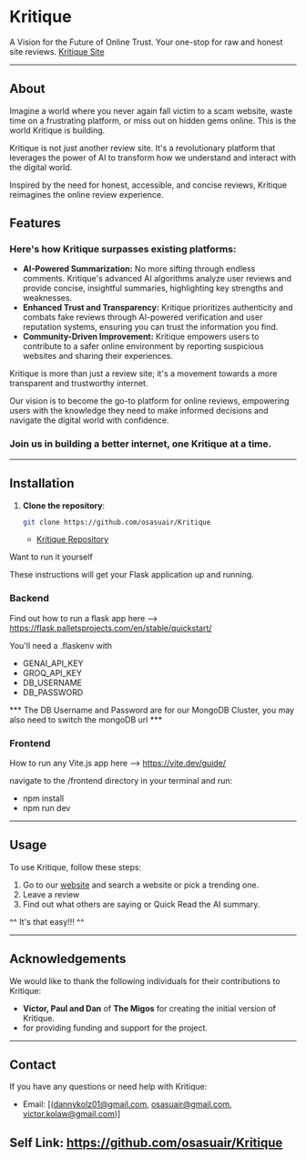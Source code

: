 # Kritique
A Vision for the Future of Online Trust. Your one-stop for raw and honest site reviews.
[Kritique Site](https://kritique-web.vercel.app/)

---

## About
Imagine a world where you never again fall victim to a scam website, waste time on a frustrating platform, or miss out on hidden gems online. This is the world Kritique is building.

Kritique is not just another review site. It's a revolutionary platform that leverages the power of AI to transform how we understand and interact with the digital world.

Inspired by the need for honest, accessible, and concise reviews, Kritique reimagines the online review experience.

## Features
### Here's how Kritique surpasses existing platforms:

*   **AI-Powered Summarization:** No more sifting through endless comments. Kritique's advanced AI algorithms analyze user reviews and provide concise, insightful summaries, highlighting key strengths and weaknesses.
*   **Enhanced Trust and Transparency:** Kritique prioritizes authenticity and combats fake reviews through AI-powered verification and user reputation systems, ensuring you can trust the information you find.
*   **Community-Driven Improvement:** Kritique empowers users to contribute to a safer online environment by reporting suspicious websites and sharing their experiences.

Kritique is more than just a review site; it's a movement towards a more transparent and trustworthy internet.

Our vision is to become the go-to platform for online reviews, empowering users with the knowledge they need to make informed decisions and navigate the digital world with confidence.

### Join us in building a better internet, one Kritique at a time.
---

## Installation
1. **Clone the repository**:
    ```bash
    git clone https://github.com/osasuair/Kritique
    ```
   - [Kritique Repository](https://github.com/osasuair/Kritique)

Want to run it yourself

These instructions will get your Flask application up and running.

### Backend
Find out how to run a flask app here --> https://flask.palletsprojects.com/en/stable/quickstart/

You'll need a .flaskenv with
- GENAI_API_KEY 
- GROQ_API_KEY
- DB_USERNAME 
- DB_PASSWORD

*** The DB Username and Password are for our MongoDB Cluster, you may also need to switch the mongoDB url ***

### Frontend
How to run any Vite.js app here --> https://vite.dev/guide/

navigate to the /frontend directory in your terminal and run:

- npm install
- npm run dev
---

## Usage
To use Kritique, follow these steps:

1. Go to our [website](https://kritique-web.vercel.app/) and search a website or pick a trending one.
2. Leave a review
3. Find out what others are saying or Quick Read the AI summary.

^^ It's that easy!!! ^^

---

## Acknowledgements
We would like to thank the following individuals for their contributions to Kritique:

- **Victor, Paul and Dan** of **The Migos** for creating the initial version of Kritique.
-  for providing funding and support for the project.

---

## Contact
If you have any questions or need help with Kritique:

- Email: [(dannykolz01@gmail.com, osasuair@gmail.com, victor.kolaw@gmail.com)]

Self Link: https://github.com/osasuair/Kritique
---
